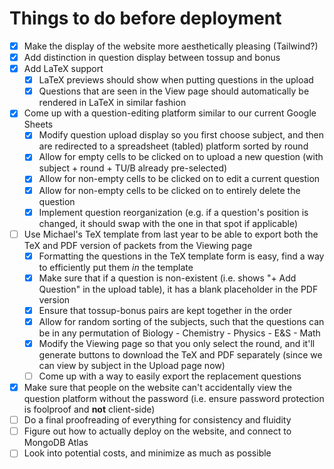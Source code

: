 # Things to do before deployment
- [x] Make the display of the website more aesthetically pleasing (Tailwind?)
- [x] Add distinction in question display between tossup and bonus
- [x] Add LaTeX support
  - [x] LaTeX previews should show when putting questions in the upload
  - [x] Questions that are seen in the View page should automatically be rendered in LaTeX in similar fashion
- [x] Come up with a question-editing platform similar to our current Google Sheets
  - [x] Modify question upload display so you first choose subject, and then are redirected to a spreadsheet (tabled) platform sorted by round
  - [x] Allow for empty cells to be clicked on to upload a new question (with subject + round + TU/B already pre-selected)
  - [x] Allow for non-empty cells to be clicked on to edit a current question
  - [x] Allow for non-empty cells to be clicked on to entirely delete the question
  - [x] Implement question reorganization (e.g. if a question's position is changed, it should swap with the one in that spot if applicable)
- [ ] Use Michael's TeX template from last year to be able to export both the TeX and PDF version of packets from the Viewing page
  - [x] Formatting the questions in the TeX template form is easy, find a way to efficiently put them *in* the template
  - [x] Make sure that if a question is non-existent (i.e. shows "+ Add Question" in the upload table), it has a blank placeholder in the PDF version
  - [x] Ensure that tossup-bonus pairs are kept together in the order
  - [x] Allow for random sorting of the subjects, such that the questions can be in any permutation of Biology - Chemistry - Physics - E&S - Math
  - [x] Modify the Viewing page so that you only select the round, and it'll generate buttons to download the TeX and PDF separately (since we can view by subject in the Upload page now)
  - [ ] Come up with a way to easily export the replacement questions
- [x] Make sure that people on the website can't accidentally view the question platform without the password (i.e. ensure password protection is foolproof and **not** client-side)
- [ ] Do a final proofreading of everything for consistency and fluidity
- [ ] Figure out how to actually deploy on the website, and connect to MongoDB Atlas
- [ ] Look into potential costs, and minimize as much as possible